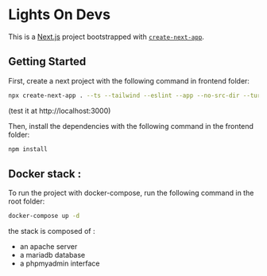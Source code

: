 # Lights On Devs

This is a [Next.js](https://nextjs.org/) project bootstrapped with [`create-next-app`](https://github.com/vercel/next.js/tree/canary/packages/create-next-app).

## Getting Started

First, create a next project with the following command in frontend folder:

```bash
npx create-next-app . --ts --tailwind --eslint --app --no-src-dir --turbopack --use-npm --import-alias @/*# or
```
(test it at http://localhost:3000)

Then, install the dependencies with the following command in the frontend folder:

```bash
npm install
```

## Docker stack :

To run the project with docker-compose, run the following command in the root folder:

```bash
docker-compose up -d
```

the stack is composed of :

- an apache server
- a mariadb database
- a phpmyadmin interface


